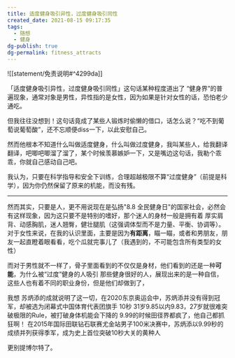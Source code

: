 ```yaml
---
title: 适度健身吸引异性，过度健身吸引同性
created_date: 2021-08-15 09:17:35
tags:
  - 随想
  - 健身
dg-publish: true
dg-permalink: fitness_attracts
---
```

![[statement/免责说明#^4299da]]

「适度健身吸引异性，过度健身吸引同性」这句话某种程度道出了 “健身界”的普遍现象，通常对象是男性，异性指的是女性，因为如果是针对女性的话，恐怕老少通吃。

但我往往没想到！这句话竟成了某些人锻炼时偷懒的借口，话怎么说？“吃不到葡萄说葡萄酸”，还不忘顺便diss一下，以此安慰自己。

然而他根本不知道什么叫做适度健身，什么叫做过度健身，我叫某些人，给我翻译翻译，吧唧吧唧溜了溜了，某个时候羡慕嫉妒一下，又是嘴边这句话，我勒个乖乖，你就自己感动自己吧。

我认为，只要在科学指导和安全下训练，合理超越极限不算“过度健身”（前提是科学），因为你仍然保留了原来的机能，而没有残。

---

然而其实，只要是人，更不用说现在是弘扬"8.8 全民健身日"的国家社会，必然会有这样现象，因为这只要不是特别的嗜好，那个迷人的身材一般是拥有着 厚实肩背、动感胸肌，迷人翘臀，健壮腿肌（这强调体型而不是力量、平衡、协调等）。 对于女性来说，在我的认识里面，主要是因为**有距离**，瞄一瞄，或者和男朋友，朋友一起直瞪着眼看看，吃个瓜就完事儿了（我遇到的，不可能包含所有类型的女性）

而对于男性就不一样了，骨子里面看到的不仅仅是身材，他们看到的还是一种**可能**，为什么被“过度”健身的人吸引 那些健身很好的人，展现出来的是一种自信，这些人也有着不同的职业身份，但是他们却做到了，

我想 苏炳添的成就说明了这一切，在2020东京奥运会中，苏炳添并没有得到冠军，却被选为闭幕式中国体育代表团旗手 10秒 31岁9.85以内9.83，27岁就很难突破极限的Rule，被打破身体机能会下降的 9.99的时候田径界都疯了，他自己都抓狂啊！ 在2015年国际田联钻石联赛尤金站男子100米决赛中，苏炳添以9.99秒的成绩并列获得季军，成为史上首位突破10秒大关的黄种人

更别提博尔特了。